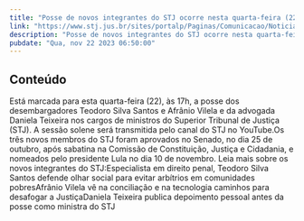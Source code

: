 ```yaml
---
title: "Posse de novos integrantes do STJ ocorre nesta quarta-feira (22), às 17h, com transmissão ao vivo pelo YouTube"
link: "https://www.stj.jus.br/sites/portalp/Paginas/Comunicacao/Noticias/2023/22112023-Posse-de-novos-integrantes-do-STJ-ocorre-nesta-quarta-feira--22---as-17h--com-transmissao-ao-vivo-pelo-YouTube.aspx"
description: "Posse de novos integrantes do STJ ocorre nesta quarta-feira (22), às 17h, com transmissão ao vivo pelo YouTube"
pubdate: "Qua, nov 22 2023 06:50:00"
---
```


## Conteúdo

​Está marcada para esta quarta-feira (22), às 17h, a posse dos desembargadores Teodoro Silva Santos e Afrânio Vilela e da advogada Daniela Teixeira nos cargos de ministros do Superior Tribunal de Justiça (STJ). A sessão solene será transmitida pelo canal do STJ no YouTube.Os três novos membros do STJ foram aprovados no Senado, no dia 25 de outubro, após sabatina na Comissão de Constituição, Justiça e Cidadania, e nomeados pelo presidente Lula no dia 10 de novembro. Leia mais sobre os novos integrantes do STJ:Especialista em direito penal, Teodoro Silva Santos defende olhar social para evitar arbítrios em comunidades pobresAfrânio Vilela vê na conciliação e na tecnologia caminhos para desafogar a JustiçaDaniela Teixeira publica depoimento pessoal antes da posse como ministra do STJ
